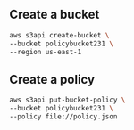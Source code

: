 ## Create a bucket

```sh
aws s3api create-bucket \
--bucket policybucket231 \
--region us-east-1
```

## Create a policy

```sh
aws s3api put-bucket-policy \
--bucket policybucket231 \
--policy file://policy.json
```
